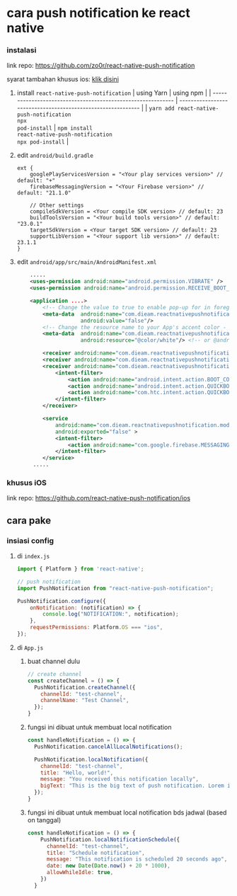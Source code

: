 # cara push notification ke react native

### instalasi

link repo: https://github.com/zo0r/react-native-push-notification

syarat tambahan khusus ios: [klik disini](#khusus-ios)

1. install `react-native-push-notification`
   | using Yarn                                                   | using npm                                                    |
   | ------------------------------------------------------------ | ------------------------------------------------------------ |
   | <code>yarn add react-native-push-notification<br />npx pod-install</code> | <code>npm install react-native-push-notification<br />npx pod-install</code> |

2. edit `android/build.gradle`

   ```
   ext {
       googlePlayServicesVersion = "<Your play services version>" // default: "+"
       firebaseMessagingVersion = "<Your Firebase version>" // default: "21.1.0"
   
       // Other settings
       compileSdkVersion = <Your compile SDK version> // default: 23
       buildToolsVersion = "<Your build tools version>" // default: "23.0.1"
       targetSdkVersion = <Your target SDK version> // default: 23
       supportLibVersion = "<Your support lib version>" // default: 23.1.1
   }
   ```

3. edit `android/app/src/main/AndroidManifest.xml`

   ```xml
       .....
       <uses-permission android:name="android.permission.VIBRATE" />
       <uses-permission android:name="android.permission.RECEIVE_BOOT_COMPLETED"/>
   
       <application ....>
           <!-- Change the value to true to enable pop-up for in foreground on receiving remote notifications (for prevent duplicating while showing local notifications set this to false) -->
           <meta-data  android:name="com.dieam.reactnativepushnotification.notification_foreground"
                       android:value="false"/>
           <!-- Change the resource name to your App's accent color - or any other color you want -->
           <meta-data  android:name="com.dieam.reactnativepushnotification.notification_color"
                       android:resource="@color/white"/> <!-- or @android:color/{name} to use a standard color -->
   
           <receiver android:name="com.dieam.reactnativepushnotification.modules.RNPushNotificationActions" />
           <receiver android:name="com.dieam.reactnativepushnotification.modules.RNPushNotificationPublisher" />
           <receiver android:name="com.dieam.reactnativepushnotification.modules.RNPushNotificationBootEventReceiver">
               <intent-filter>
                   <action android:name="android.intent.action.BOOT_COMPLETED" />
                   <action android:name="android.intent.action.QUICKBOOT_POWERON" />
                   <action android:name="com.htc.intent.action.QUICKBOOT_POWERON"/>
               </intent-filter>
           </receiver>
   
           <service
               android:name="com.dieam.reactnativepushnotification.modules.RNPushNotificationListenerService"
               android:exported="false" >
               <intent-filter>
                   <action android:name="com.google.firebase.MESSAGING_EVENT" />
               </intent-filter>
           </service>
        .....
   ```

### khusus iOS

link repo: https://github.com/react-native-push-notification/ios

## cara pake

### insiasi config

1. di `index.js`

   ```js
   import { Platform } from 'react-native';
   
   // push notification
   import PushNotification from "react-native-push-notification";
   
   PushNotification.configure({
       onNotification: (notification) => {
           console.log("NOTIFICATION:", notification);
       },
       requestPermissions: Platform.OS === "ios",
   });
   ```

2. di `App.js`

   1. buat channel dulu

      ```js
      // create channel
      const createChannel = () => {
        PushNotification.createChannel({
          channelId: "test-channel",
          channelName: "Test Channel",
        });
      }
      ```

   2. fungsi ini dibuat untuk membuat local notification

      ```js
      const handleNotification = () => {
        PushNotification.cancelAllLocalNotifications();
      
        PushNotification.localNotification({
          channelId: "test-channel",
          title: "Hello, world!",
          message: "You received this notification locally",
          bigText: "This is the big text of push notification. Lorem ipsum dolor sit amet."
        });
      }
      ```

   3. fungsi ini dibuat untuk membuat local notification bds jadwal (based on tanggal)

      ```js
      const handleNotification = () => {
          PushNotification.localNotificationSchedule({
            channelId: "test-channel",
            title: "Schedule notification",
            message: "This notification is scheduled 20 seconds ago",
            date: new Date(Date.now() + 20 * 1000),
            allowWhileIdle: true,
          })
        }

